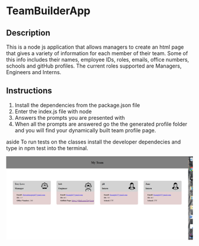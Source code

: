 # TeamBuilderApp

## Description

This is a node js application that allows managers to create an html page that gives a variety of information for each member of their team. Some of this info includes their names, employee IDs, roles, emails, office numbers, schools and gitHub profiles. The current roles supported are Managers, Engineers and Interns.

## Instructions
1. Install the dependencies from the package.json file
2. Enter the index.js file with node
3. Answers the prompts you are presented with
4. When all the prompts are answered go the the generated profile folder and you will find your dynamically built team profile page.

aside 
To run tests on the classes install the developer dependecies and type in npm test into the terminal.

![Example Image](./images/example.PNG)


